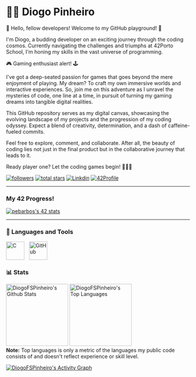 #  🏊‍♂️ Diogo Pinheiro 

👋 Hello, fellow developers! Welcome to my GitHub playground! 🚀

I'm Diogo, a budding developer on an exciting journey through the coding cosmos. Currently navigating the challenges and triumphs at 42Porto School, I'm honing my skills in the vast universe of programming.

🎮 Gaming enthusiast alert! 🕹️ 

I've got a deep-seated passion for games that goes beyond the mere enjoyment of playing. My dream? To craft my own immersive worlds and interactive experiences. So, join me on this adventure as I unravel the mysteries of code, one line at a time, in pursuit of turning my gaming dreams into tangible digital realities.

This GitHub repository serves as my digital canvas, showcasing the evolving landscape of my projects and the progression of my coding odyssey. Expect a blend of creativity, determination, and a dash of caffeine-fueled commits.

Feel free to explore, comment, and collaborate. After all, the beauty of coding lies not just in the final product but in the collaborative journey that leads to it.

Ready player one? Let the coding games begin! 🚀👾✨

<p align="left">
      <a href="https://github.com/DiogoFSPinheiro?tab=followers">
         <img alt="followers" title="Follow me on Github" src="https://custom-icon-badges.demolab.com/github/followers/DiogoFSPinheiro?color=236ad3&labelColor=1155ba&style=for-the-badge&logo=person-add&label=Follow&logoColor=white"/></a>
      <a href="https://github.com/DiogoFSPinheiro?tab=repositories&sort=stargazers">
         <img alt="total stars" title="Total stars on GitHub" src="https://custom-icon-badges.demolab.com/github/stars/DiogoFSPinheiro?color=55960c&style=for-the-badge&labelColor=488207&logo=star"/></a>
       <a href="https://www.linkedin.com/in/diogofspinheiro">
         <img alt="Linkdin" title="Linkdin" src="https://custom-icon-badges.demolab.com/badge/-Linkdin-blue?style=for-the-badge&logo=in&logoColor=white"/></a>
      <a href="https://profile.intra.42.fr/users/diogosan">
         <img alt="42Profile" title="42Profile" src="https://custom-icon-badges.demolab.com/badge/-Profile-black?style=for-the-badge&logo=42&logoColor=white"/></a>
   </p>

 ---
### My 42 Progress!
<p align="left">
  <a href="https://github.com/oakoudad/badge42">
    <img src="https://badge.mediaplus.ma/binary/diogosan?1337Badge=off&UM6P=off" alt="pebarbos's 42 stats" />
  </a>
</p>

---

### 🧰 Languages and Tools

<img align="left" alt="C" width="50px" style="padding-right:10px;" src="https://cdn.jsdelivr.net/gh/devicons/devicon/icons/c/c-line.svg" />
<img align="left" alt="GitHub" width="50px" style="padding-right:10px;" src="https://cdn.jsdelivr.net/gh/devicons/devicon/icons/github/github-original.svg" />     
<br />
<br />

#

### 📊 Stats

<!-- ![Diogo's GitHub stats](https://github-readme-stats.vercel.app/api?username=DiogoFSPinheiro&show_icons=true&theme=prussian)

<!-- ![GitHub Streak](https://streak-stats.demolab.com?user=ForrestKnight&theme=gruvbox&border_radius=4.5) -->

  <a href="https://github.com/anuraghazra/github-readme-stats"><img alt="DiogoFSPinheiro's Github Stats" src="https://denvercoder1-github-readme-stats.vercel.app/api/?username=DiogoFSPinheiro&show_icons=true&include_all_commits=true&count_private=true&theme=react&hide_border=true&bg_color=172f45&title_color=b1c2d3&icon_color=2d7cc5" height="170px"/></a>
  <a href="https://github.com/anuraghazra/github-readme-stats"><img alt="DiogoFSPinheiro's Top Languages" src="https://denvercoder1-github-readme-stats.vercel.app/api/top-langs/?username=DiogoFSPinheiro&langs_count=8&layout=compact&theme=react&hide_border=true&bg_color=172f45&title_color=b1c2d3&icon_color=2d7cc5&hide=Jupyter%20Notebook,Roff" height="170px"/></a>
  <br/>
  <b>Note:</b> Top languages is only a metric of the languages my public code consists of and doesn't reflect experience or skill level.
  <!-- https://github.com/ashutosh00710/github-readme-activity-graph -->
  <a href="https://github.com/ashutosh00710/github-readme-activity-graph"><img alt="DiogoFSPinheiro's Activity Graph" src="https://github-readme-activity-graph.vercel.app/graph/?username=DiogoFSPinheiro&bg_color=172f45&color=b1c2d3&line=2d7cc5&point=FFFFFF&hide_border=true" /></a>


#
